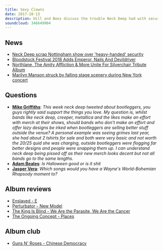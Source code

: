 ```yaml
---
title: Sexy Clowns
date: 2017-10-13
description: Hill and Beez discuss the trouble Neck Deep had with security which cut their Nottingham show after two songs, as well as new Bloodstock announcements, a Silverchair tribute album and Marilyn Manson’s show cancellations, followed by reviews of new albums from Enslaved, Perturbator, The King Is Blind and The Ongoing Concept, and Album Club this week is the much-delayed Guns N’Roses album Chinese Democracy.
soundcloud: 346649904
---
```


## News

- [Neck Deep scrap Nottingham show over 'heavy-handed' security](http://www.bbc.co.uk/news/uk-england-nottinghamshire-41565821)
- [Bloodstock Festival 2018 Adds Emperor, Nails And Devildriver](http://www.kerrang.com/the-news/bloodstock-festival-2018-adds-emperor-nails-and-devildriver/)
- [Northlane, The Amity Affliction & More Unite For Silverchair Tribute Album](http://musicfeeds.com.au/news/northlane-amity-affliction-unite-silverchair-tribute-album/)
- [Marilyn Manson struck by falling stage scenery during New York concert](https://www.theguardian.com/music/2017/oct/01/marilyn-manson-struck-by-falling-stage-scenery-during-new-york-concert)

## Questions

- **[Mike Griffiths](https://www.facebook.com/thatsnotmetalpodcast/posts/2189940961232436?comment_id=2189952164564649&comment_tracking=%7B%22tn%22%3A%22R9%22%7D)**: *This week neck deep tweeted about bootleggers, you guys rightly said support the things you love. My question is, whilst bands like neck deep, creeper, metallica and the likes make an effort with merch at their shows, should bands who don't make an effort and offer lazy designs be irked when bootleggers are selling better stuff outside the venue? A personal example was seeing grimes last year, she had about 2 tshirts for sale and both were very basic and not worth the 20/25 quid she was charging, outside bootleggers were flogging far better designs and people were snapping them up. I can understand neck deep being pissed off as their new merch looks decent but not all bands go to the same lengths.*
- **[Adam Beales](https://www.facebook.com/thatsnotmetalpodcast/posts/2189940961232436?comment_id=2189950474564818&comment_tracking=%7B%22tn%22%3A%22R9%22%7D)**: *Is Halloween good or is it shit*
- **[Jasper Vera](https://www.facebook.com/thatsnotmetalpodcast/posts/2189940961232436?comment_id=2189961747897024&comment_tracking=%7B%22tn%22%3A%22R9%22%7D)**: *Which songs would you have a Wayne's World-Bohemian Rhapsody moment to?*

## Album reviews

- [Enslaved - E](https://itunes.apple.com/gb/album/e/id1265588895)
- [Perturbator - New Model](https://itunes.apple.com/gb/album/new-model/id1274328467)
- [The King Is Blind - We Are the Parasite, We Are the Cancer](https://itunes.apple.com/gb/album/we-are-the-parasite-we-are-the-cancer/id1271578611)
- [The Ongoing Concept - Places](https://itunes.apple.com/gb/album/places/id1278473222)

## Album club

- [Guns N' Roses - Chinese Democracy](https://itunes.apple.com/gb/album/chinese-democracy/id1090885482)
